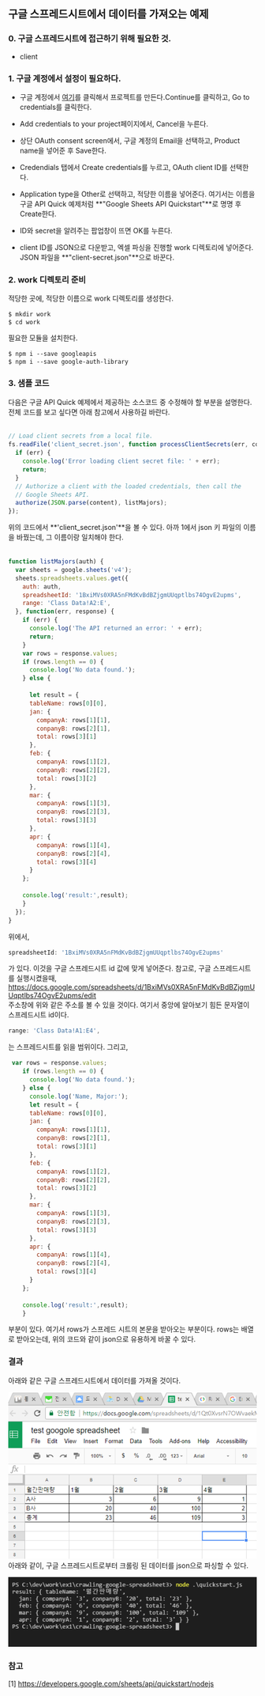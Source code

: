 ## 구글 스프레드시트에서 데이터를 가져오는 예제

### 0. 구글 스프레드시트에 접근하기 위해 필요한 것.

 - client


### 1. 구글 계정에서 설정이 필요하다.

 -  구글 계정에서 [여기](https://console.developers.google.com/flows/enableapi?apiid=sheets.googleapis.com)를 클릭해서 프로젝트를 만든다.Continue를 클릭하고, Go to credentials를 클릭한다. 

 - Add credentials to your project페이지에서, Cancel을 누른다.

 - 상단 OAuth consent screen에서, 구글 계정의 Email을 선택하고, Product name을 넣어준 후 Save한다.

 - Credendials 탭에서 Create credentials를 누르고, OAuth client ID를 선택한다. 

 - Application type을 Other로 선택하고, 적당한 이름을 넣어준다. 여기서는 이름을 구글 API Quick 예제처럼 **"Google Sheets API Quickstart"**로 명명 후 Create한다. 

 - ID와 secret을 알려주는 팝업창이 뜨면 OK를 누른다.

 - client ID를 JSON으로 다운받고, 엑셀 파싱을 진행할 work 디렉토리에 넣어준다. JSON 파일을 **"client-secret.json"**으로 바꾼다. 

### 2. work 디렉토리 준비

 적당한 곳에, 적당한 이름으로 work 디렉토리를 생성한다.

 ````shell
 $ mkdir work
 $ cd work
 ````

 필요한 모듈을 설치한다.
 ````shell
 $ npm i --save googleapis 
 $ npm i --save google-auth-library 
 ````

 ### 3. 샘플 코드

 다음은 구글 API Quick 예제에서 제공하는 소스코드 중 수정해야 할 부분을 설명한다. 전체 코드를 보고 싶다면 아래 참고에서 사용하길 바란다. 

```javascript

// Load client secrets from a local file.
fs.readFile('client_secret.json', function processClientSecrets(err, content) {
  if (err) {
    console.log('Error loading client secret file: ' + err);
    return;
  }
  // Authorize a client with the loaded credentials, then call the
  // Google Sheets API.
  authorize(JSON.parse(content), listMajors);
});

``` 
위의 코드에서 **'client_secret.json'**을 볼 수 있다. 아까 1에서 json 키 파일의 이름을 바꿨는데, 그 이름이랑 일치해야 한다.


```javascript

function listMajors(auth) {
  var sheets = google.sheets('v4');
  sheets.spreadsheets.values.get({
    auth: auth,
    spreadsheetId: '1BxiMVs0XRA5nFMdKvBdBZjgmUUqptlbs74OgvE2upms',
    range: 'Class Data!A2:E',
  }, function(err, response) {
    if (err) {
      console.log('The API returned an error: ' + err);
      return;
    }
    var rows = response.values;
    if (rows.length == 0) {
      console.log('No data found.');
    } else {
     
      let result = {
      tableName: rows[0][0],
      jan: {
        companyA: rows[1][1],
        conpanyB: rows[2][1],
        total: rows[3][1]
      },
      feb: {
        companyA: rows[1][2],
        conpanyB: rows[2][2],
        total: rows[3][2]
      },
      mar: {
        companyA: rows[1][3],
        conpanyB: rows[2][3],
        total: rows[3][3]
      },
      apr: {
        companyA: rows[1][4],
        conpanyB: rows[2][4],
        total: rows[3][4]
      }
    };

    console.log('result:',result);
    }
  });
}

```
위에서, 

```javascript
spreadsheetId: '1BxiMVs0XRA5nFMdKvBdBZjgmUUqptlbs74OgvE2upms'
```
가 있다. 이것을 구글 스프레드시트 id 값에 맞게 넣어준다. 참고로, 구글 스프레드시트를 실행시켰을때,<br/>
https://docs.google.com/spreadsheets/d/1BxiMVs0XRA5nFMdKvBdBZjgmUUqptlbs74OgvE2upms/edit<br/>
주소창에 위와 같은 주소를 볼 수 있을 것이다. 여기서 중앙에 알아보기 힘든 문자열이 스프레드시트 id이다.

```javascript
range: 'Class Data!A1:E4',
```
는 스프레드시트를 읽을 범위이다.
그리고,

```javascript
 var rows = response.values;
    if (rows.length == 0) {
      console.log('No data found.');
    } else {
      console.log('Name, Major:');
      let result = {
      tableName: rows[0][0],
      jan: {
        companyA: rows[1][1],
        conpanyB: rows[2][1],
        total: rows[3][1]
      },
      feb: {
        companyA: rows[1][2],
        conpanyB: rows[2][2],
        total: rows[3][2]
      },
      mar: {
        companyA: rows[1][3],
        conpanyB: rows[2][3],
        total: rows[3][3]
      },
      apr: {
        companyA: rows[1][4],
        conpanyB: rows[2][4],
        total: rows[3][4]
      }
    };

    console.log('result:',result);
    }
```

부분이 있다. 여기서 rows가 스프레드 시트의 본문을 받아오는 부분이다. rows는 배열로 받아오는데, 위의 코드와 같이 json으로 유용하게 바꿀 수 있다.




### 결과

아래와 같은 구글 스프레드시트에서 데이터를 가져올 것이다.

![spreadsheet](./img/spreadsheet.PNG)<br/>
아래와 같이, 구글 스프레드시트로부터 크롤링 된 데이터를 json으로 파싱할 수 있다.

![shell result](./img/shellresult.PNG)

### 참고
[1] https://developers.google.com/sheets/api/quickstart/nodejs